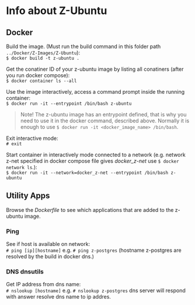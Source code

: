# Info about Z-Ubuntu  

## Docker
Build the image. (Must run the build command in this folder path `../Docker/Z-Images/Z-Ubuntu`):  
    `$ docker build -t z-ubuntu .`  

Get the conatiner ID of your z-ubuntu image by listing all conatiners (after you run docker compose):  
    `$ docker container ls --all`  

Use the image interactively, access a command prompt inside the running container:  
    `$ docker run -it --entrypoint /bin/bash z-ubuntu`  
>Note!
> The z-ubuntu image has an entrypoint defined, that is why you need to use it in the docker command, described above. Normally it is enough to use `$ docker run -it <docker_image_name> /bin/bash`.  

Exit interactive mode:  
    `# exit`  

Start container in interactively mode connected to a network (e.g. network z-net specified in docker compose file gives *docker_z-net* use `$ docker network ls`.):  
    `$ docker run -it --network=docker_z-net --entrypoint /bin/bash z-ubuntu`  

## Utility Apps
Browse the *Dockerfile* to see which applications that are added to the z-ubuntu image.

### Ping
See if host is available on network:  
    `# ping [ip][hostname]` e.g. `# ping z-postgres` (hostname z-postgres are resolved by the build in docker dns.)  

### DNS dnsutils  
Get IP address from dns name:  
    `# nslookup [hostname]` e.g. `# nslookup z-postgres` dns server will respond with answer resolve dns name to ip addres.  






